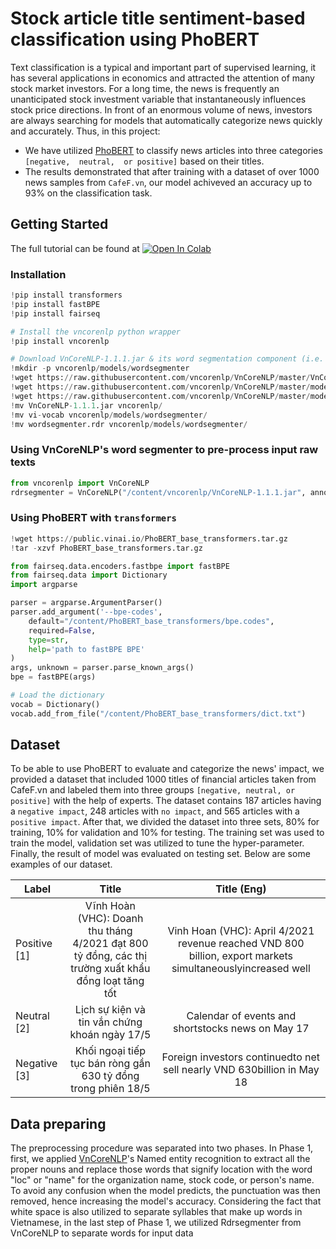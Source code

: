 # Stock article title sentiment-based classification using PhoBERT
<!-- <p align="center">
  <h1 align="center", id="intro">Stock article title sentiment-based classification using PhoBERT</h1>
</p> -->

Text classification is a typical and important part of supervised learning, it has several applications in economics and attracted the attention of many stock market investors. For a long time, the news is frequently an unanticipated stock investment variable that instantaneously influences stock price directions.  In front of an enormous volume of news, investors are always searching for models that automatically categorize news quickly and accurately. Thus, in this project:
- We have utilized [PhoBERT](https://github.com/VinAIResearch/PhoBERT) to classify news articles into three categories `[negative,  neutral,  or positive]` based on their titles. 
- The results demonstrated that after training with a dataset of over 1000  news samples from `CafeF.vn`, our model achiveved an accuracy up to 93% on the classification task.
## <a name="start"></a> Getting Started
The full tutorial can be found at [![Open In Colab](https://colab.research.google.com/assets/colab-badge.svg)](https://colab.research.google.com/drive/1y7PspANkaZ4WXoQPvAUD7-Uw47baWb83?usp=sharing)
### Installation
```python
!pip install transformers
!pip install fastBPE
!pip install fairseq

# Install the vncorenlp python wrapper
!pip install vncorenlp

# Download VnCoreNLP-1.1.1.jar & its word segmentation component (i.e. RDRSegmenter) 
!mkdir -p vncorenlp/models/wordsegmenter
!wget https://raw.githubusercontent.com/vncorenlp/VnCoreNLP/master/VnCoreNLP-1.1.1.jar
!wget https://raw.githubusercontent.com/vncorenlp/VnCoreNLP/master/models/wordsegmenter/vi-vocab
!wget https://raw.githubusercontent.com/vncorenlp/VnCoreNLP/master/models/wordsegmenter/wordsegmenter.rdr
!mv VnCoreNLP-1.1.1.jar vncorenlp/ 
!mv vi-vocab vncorenlp/models/wordsegmenter/
!mv wordsegmenter.rdr vncorenlp/models/wordsegmenter/
```

### Using VnCoreNLP's word segmenter to pre-process input raw texts
```python
from vncorenlp import VnCoreNLP
rdrsegmenter = VnCoreNLP("/content/vncorenlp/VnCoreNLP-1.1.1.jar", annotators="wseg", max_heap_size='-Xmx500m')
```
### Using PhoBERT with `transformers`
```python
!wget https://public.vinai.io/PhoBERT_base_transformers.tar.gz
!tar -xzvf PhoBERT_base_transformers.tar.gz
```
```python
from fairseq.data.encoders.fastbpe import fastBPE
from fairseq.data import Dictionary
import argparse

parser = argparse.ArgumentParser()
parser.add_argument('--bpe-codes', 
    default="/content/PhoBERT_base_transformers/bpe.codes",
    required=False,
    type=str,
    help='path to fastBPE BPE'
)
args, unknown = parser.parse_known_args()
bpe = fastBPE(args)

# Load the dictionary
vocab = Dictionary()
vocab.add_from_file("/content/PhoBERT_base_transformers/dict.txt")
```

## <a name="dataset"></a> Dataset
To be able to use PhoBERT to evaluate and categorize the news' impact, we provided a dataset that included 1000 titles of financial articles taken from CafeF.vn and labeled them into three groups `[negative, neutral, or positive]` with the help of experts. The dataset contains 187 articles having a `negative impact`, 248 articles with `no impact`, and 565 articles with a `positive impact`. After that, we divided the dataset into three sets, 80% for training, 10% for validation and 10% for testing. The training set was used to train the model, validation set was utilized to tune the hyper-parameter. Finally, the result of model was evaluated on testing set. Below are some examples of our dataset.

|         Label       |   Title                                                                                                       |     Title (Eng)     | 
|---------------------|:------------:                                                                                                     |:-----------:|
|       Positive   [1]      | Vĩnh Hoàn (VHC): Doanh thu tháng 4/2021 đạt 800 tỷ đồng, các thị trường xuất khẩu đồng loạt tăng tốt              | Vinh Hoan (VHC): April 4/2021 revenue reached VND 800 billion, export markets simultaneouslyincreased well     |
|       Neutral   [2]     | Lịch sự kiện và tin vắn chứng khoán ngày 17/5                                                                                                         | Calendar of events and shortstocks news on May 17     |
|       Negative   [3]    | Khối ngoại tiếp tục bán ròng gần 630 tỷ đồng trong phiên 18/5                                                                                                        | Foreign investors continuedto net sell nearly VND 630billion in May 18    |


## <a name="preparing"></a> Data preparing
The preprocessing procedure was separated into two phases. In Phase 1, first, we applied [VnCoreNLP](https://github.com/vncorenlp/VnCoreNLP)'s Named entity recognition to extract all the proper nouns and replace those words that signify location with the word "loc" or "name" for the organization name, stock code, or person's name. To avoid any confusion when the model predicts, the punctuation was then removed, hence increasing the model's accuracy. Considering the fact that white space is also utilized to separate syllables that make up words in Vietnamese, in the last step of Phase 1, we utilized Rdrsegmenter from VnCoreNLP to separate words for input data












